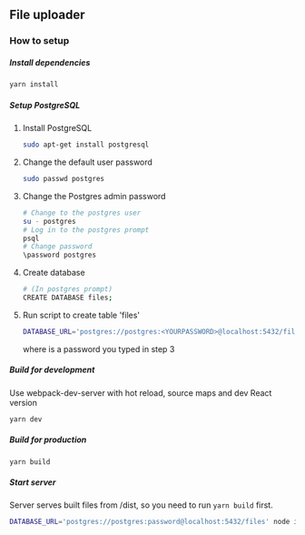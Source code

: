 ## File uploader
### How to setup
##### Install dependencies
```bash
yarn install
```
##### Setup PostgreSQL
1. Install PostgreSQL 

    ```bash
    sudo apt-get install postgresql
    ```
2. Change the default user password
    ```bash
    sudo passwd postgres
    ```
3. Change the Postgres admin password
    ```bash
    # Change to the postgres user
    su - postgres
    # Log in to the postgres prompt
    psql
    # Change password
    \password postgres
    ```
4. Create database
    ```bash
    # (In postgres prompt)
    CREATE DATABASE files;
    ```
5. Run script to create table 'files'
    ```bash
    DATABASE_URL='postgres://postgres:<YOURPASSWORD>@localhost:5432/files' node models/files.js
    ```
    where <YOURPASSWORD> is a password you typed in step 3
##### Build for development
Use webpack-dev-server with hot reload, source maps and dev React version
```bash
yarn dev
```
##### Build for production
```bash
yarn build
```
##### Start server
Server serves built files from /dist, so you need to run `yarn build` first.
```bash
DATABASE_URL='postgres://postgres:password@localhost:5432/files' node index.js
```
